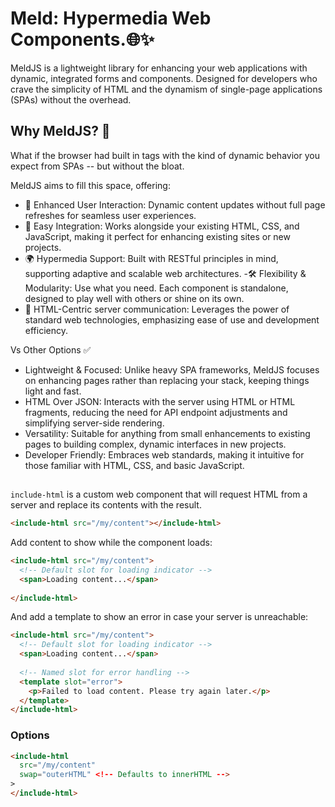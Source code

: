 # Meld: Hypermedia Web Components.🌐✨

MeldJS is a lightweight library for enhancing your web applications with dynamic, integrated forms and components. Designed for developers who crave the simplicity of HTML and the dynamism of single-page applications (SPAs) without the overhead.

## Why MeldJS? 🤔

What if the browser had built in tags with the kind of dynamic behavior you expect from SPAs -- but without the bloat.

MeldJS aims to fill this space, offering:

- 🚀 Enhanced User Interaction: Dynamic content updates without full page refreshes for seamless user experiences.
- 🔌 Easy Integration: Works alongside your existing HTML, CSS, and JavaScript, making it perfect for enhancing existing sites or new projects.
- 🌍 Hypermedia Support: Built with RESTful principles in mind, supporting adaptive and scalable web architectures.
-🛠 Flexibility & Modularity: Use what you need. Each component is standalone, designed to play well with others or shine on its own.
- 🎨 HTML-Centric server communication: Leverages the power of standard web technologies, emphasizing ease of use and development efficiency.

Vs Other Options ✅

- Lightweight & Focused: Unlike heavy SPA frameworks, MeldJS focuses on enhancing pages rather than replacing your stack, keeping things light and fast.
- HTML Over JSON: Interacts with the server using HTML or HTML fragments, reducing the need for API endpoint adjustments and simplifying server-side rendering.
- Versatility: Suitable for anything from small enhancements to existing pages to building complex, dynamic interfaces in new projects.
- Developer Friendly: Embraces web standards, making it intuitive for those familiar with HTML, CSS, and basic JavaScript.

## <include-html>

`include-html` is a custom web component that will request HTML from a server and replace its contents with the result.

```html
<include-html src="/my/content"></include-html>
```

Add content to show while the component loads:

```html
<include-html src="/my/content">
  <!-- Default slot for loading indicator -->
  <span>Loading content...</span>
  
</include-html>
```

And add a template to show an error in case your server is unreachable:

```html
<include-html src="/my/content">
  <!-- Default slot for loading indicator -->
  <span>Loading content...</span>
  
  <!-- Named slot for error handling -->
  <template slot="error">
    <p>Failed to load content. Please try again later.</p>
  </template>
</include-html>
```

### Options

```html
<include-html
  src="/my/content"
  swap="outerHTML" <!-- Defaults to innerHTML -->
>
</include-html>
```
